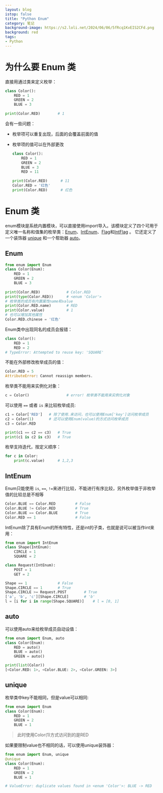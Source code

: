 ```yaml
---
layout: blog
istop: false
title: "Python Enum"
category: 笔记
background-image: https://s2.loli.net/2024/06/06/5fRcq1KvEIS2CFd.png
background: red
tags:
- Python
---
```


# 为什么要 Enum 类

直接用通过类来定义枚举：

```python
class Color():
    RED = 1
    GREEN = 2
    BLUE = 3
    
print(Color.RED)		# 1
```

会有一些问题：

- 枚举项可以重复出现，后面的会覆盖前面的值

- 枚举项的值可以在外部更改

  ```python
  class Color():
      RED = 1
      GREEN = 2
      BLUE = 3
      RED = 11
      
  print(Color.RED)		# 11
  Color.RED = '红色'
  print(Color.RED)		# 红色
  ```

# Enum 类

enum模块是系统内置模块，可以直接使用import导入。该模块定义了四个可用于定义唯一名称和值集的枚举类：[Enum](https://cainiaojiaocheng.com/Python/docs/3.7/library/enum#enum.Enum)、[IntEnum](https://cainiaojiaocheng.com/Python/docs/3.7/library/enum#enum.IntEnum)、[Flag](https://cainiaojiaocheng.com/Python/docs/3.7/library/enum#enum.Flag)和[IntFlag](https://cainiaojiaocheng.com/Python/docs/3.7/library/enum#enum.IntFlag) 。 它还定义了一个装饰器 [unique](https://cainiaojiaocheng.com/Python/docs/3.7/library/enum#id0) 和一个帮助器 [auto](https://cainiaojiaocheng.com/Python/docs/3.7/library/enum#enum.auto)。

## Enum

```python
from enum import Enum
class Color(Enum):
    RED = 1
    GREEN = 2
    BLUE = 3
    
print(Color.RED)			# Color.RED
print(type(Color.RED))		# <enum 'Color'>
# 枚举类的成员有内置属性name和value
print(Color.RED.name)		# RED
print(Color.value)			# 1
# 也可以增加其他属性
Color.RED.chinese = '红色'
```

Enum类中出现同名的成员会报错：

```python
class Color():
    RED = 1
    RED = 2
# TypeError: Attempted to reuse key: 'SQUARE'
```

不能在外部修改枚举成员的值：

```python
Color.RED = 5
AttributeError: Cannot reassign members.
```

枚举类不能用来实例化对象：

```python
c = Color() 				# error! 枚举类不能用来实例化对象
```

可以使用 `==` 或者 `is` 来比较枚举成员:

```python
c1 = Color['RED']	# 除了使用.来访问，也可以使用Enum['key']访问枚举成员
c2 = Color(1)		# 还可以使用Enum(value)的方式访问枚举成员
c3 = Color.RED

print(c1 == c2 == c3)   # True
print(c1 is c2 is c3)   # True
```

枚举支持迭代，按定义顺序：

```python
for c in Color:
    print(c.value)		# 1,2,3
```

## IntEnum

Enum只能使用 `is`, `==`, `!=`来进行比较，不能进行有序比较，另外枚举值于非枚举值的比较总是不相等

```python
Color.BLUE == Color.RED			# False
Color.BLUE != Color.RED			# True
Color.BLUE == Color.BLUE		# True
Color.RED == 1					# False
```

IntEnum除了具有Enum的所有特性，还是int的子类，也就是说可以被当作int来用：

```python
from enum import IntEnum
class Shape(IntEnum):
    CIRCLE = 1
    SQUARE = 2

class Request(IntEnum):
    POST = 1
    GET = 2

Shape == 1				# False
Shape.CIRCLE == 1		# True
Shape.CIRCLE >= Request.POST		# True
['a', 'b', 'c'][Shape.CIRCLE]		# 'b'
l = [i for i in range(Shape.SQUARE)]	# l = [0, 1]
```

## auto

可以使用auto来给枚举成员自动设值：

```python
from enum import Enum, auto
class Color(Enum):
	RED = auto()
    BLUE = auto()
    GREEN = auto()

print(list(Color)) 	
[<Color.RED: 1>, <Color.BLUE: 2>, <Color.GREEN: 3>]
```

## unique

枚举类中key不能相同，但是value可以相同:

```python
from enum import Enum
class Color(Enum):
    RED = 1
    GREEN = 2
    BLUE = 1
```

> 此时使用Color(1)方式访问到的是RED

如果要限制value也不相同的话，可以使用unique装饰器：

```python
from enum import Enum, unique
@unique
class Color(Enum):
    RED = 1
    GREEN = 2
    BLUE = 1

# ValueError: duplicate values found in <enum 'Color'>: BLUE -> RED
```